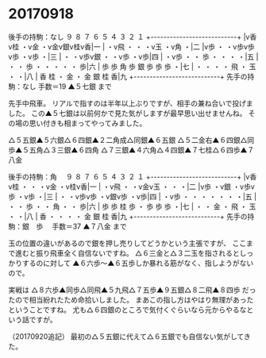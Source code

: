 # 20170918

後手の持駒：なし ９ ８ ７ ６ ５ ４ ３ ２ １ +---------------------------+ |v香v桂 ・v金 ・v金v銀v桂v香|一 | ・v飛 ・ ・ ・v玉 ・v角 ・|二 |v歩 ・ ・v歩v歩v歩 ・v歩 ・|三 | ・ ・v歩v銀 ・ ・v歩 ・v歩|四 | ・v歩 ・ ・ 歩 ・ ・ ・ ・|五 | ・ ・ 歩 ・ ・ ・ ・ ・ 歩|六 | 歩 歩 角 歩 銀 歩 歩 歩 ・|七 | ・ ・ ・ ・ 飛 ・ 玉 ・ ・|八 | 香 桂 ・ 金 ・ 金 銀 桂 香|九 +---------------------------+ 先手の持駒：なし 手数＝19 ▲５七銀 まで

先手中飛車。
リアルで指すのは半年以上ぶりですが、相手の兼ね合いで投げました。
この▲５七銀は以前何かで見た気がしますが最早思い出せませんね。
その場の思い付きも相まってやってみました。

△５五銀▲５六銀△６四銀▲２二角成△同銀▲６五銀
△５二金右▲６四銀△同歩▲５五角△３三銀▲６四角
△７三銀▲４六角△４四銀▲７七桂△６四歩▲７八金

後手の持駒：角　 ９ ８ ７ ６ ５ ４ ３ ２ １ +---------------------------+ |v香v桂 ・ ・ ・v金 ・v桂v香|一 | ・v飛 ・ ・v金v玉 ・ ・ ・|二 |v歩 ・v銀 ・v歩v歩 ・v歩 ・|三 | ・ ・v歩v歩 ・v銀v歩 ・v歩|四 | ・v歩 ・ ・ ・ ・ ・ ・ ・|五 | ・ ・ 歩 ・ ・ 角 ・ ・ 歩|六 | 歩 歩 桂 歩 ・ 歩 歩 歩 ・|七 | ・ ・ 金 ・ 飛 ・ 玉 ・ ・|八 | 香 ・ ・ ・ ・ 金 銀 桂 香|九 +---------------------------+ 先手の持駒：銀　歩　 手数＝37 ▲７八金 まで

玉の位置の違いがあるので銀を押し売りしてどうかという主張ですが、
ここまで進むと振り飛車全く自信ないですね。
△６三金と△３二玉を指されるとしっかりするのに対して
▲６六歩～▲６五歩しか暴れる筋がなく、指しようがないので。

実戦は
△８六歩▲同歩△同飛▲５九飛△７五歩▲９五銀△８二飛▲８四歩
だったので相当紛れたため命拾いしました。
まあこの指し方はやはり無理があったということですね。
尤も△６四銀のところで気付くぐらいなら元からやるなという話ですが。

（20170920追記）
最初の△５五銀に代えて△６五銀でも自信ない気がしてきた。
